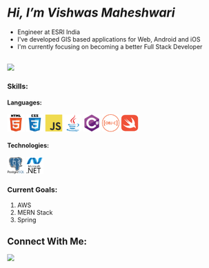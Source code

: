 # ***Hi, I’m Vishwas Maheshwari***

<ul>
<li>Engineer at ESRI India</li>
<li>I've developed GIS based applications for Web, Android and iOS</li>
<li>I'm currently focusing on becoming a better Full Stack Developer</li>
</ul>  


<br>


<img src="https://github-readme-stats.vercel.app/api?username=vishwasmaheshwari1&show_icons=true&theme=radical"/>


<h3 align="left">Skills:</h3>

<h4 align="left">Languages:</h4>
<p align="left">
  <img src="images/html5.svg" alt="html5" width="40" height="40" title="HTML"/>
  <img src="images/css3.svg" alt="css3" width="40" height="40" title="CSS"/>
 
  <img src="images/javascript.svg" alt="javascript" width="40" height="40" title="JavaScript"/>
  
  <img src="images/java.svg" alt="java" width="40" height="40" title="Java"/>
  
  <img src="images/csharp.svg" alt="csharp" width="40" height="40" title="C#"/>
  
  <img src="images/objective-c.svg" alt="objectivec" width="40" height="40" title="Objective-C"/>
  <img src="images/swift.svg" alt="swift" width="40" height="40" title="Swift"/>
</p>

<h4 align="left">Technologies:</h4>
<p align="left">
<img src="images/postgresql.svg" alt="postgresql" width="40" height="40" title="PostgresSQL"/>
<img src="images/dot-net.svg" alt=".NET" width="40" height="40" title=".NET"/> 
  
  
<!--   <img src="https://www.vectorlogo.zone/logos/kubernetes/kubernetes-icon.svg" alt="Kubernetes" width="30" height="30"/>
  <img src="https://raw.githubusercontent.com/devicons/devicon/master/icons/docker/docker-original-wordmark.svg" alt="Docker" width="30" height="30"/>  -->


  
  
</p>


### Current Goals:
1. AWS 
2. MERN Stack 
3. Spring 


## Connect With Me:

<p align="left">
  <a href = "https://www.linkedin.com/in/vishwasmaheshwari3/" target="_blank"> <img src="https://img.icons8.com/fluent/48/000000/linkedin.png"/> </a>
</p>


<!-- https://medium.com/analytics-vidhya/writing-github-readme-e593f278a796 -->
<!---
vishwasmaheshwari1/vishwasmaheshwari1 is a ✨ special ✨ repository because its `README.md` (this file) appears on your GitHub profile.
You can click the Preview link to take a look at your changes.
--->
